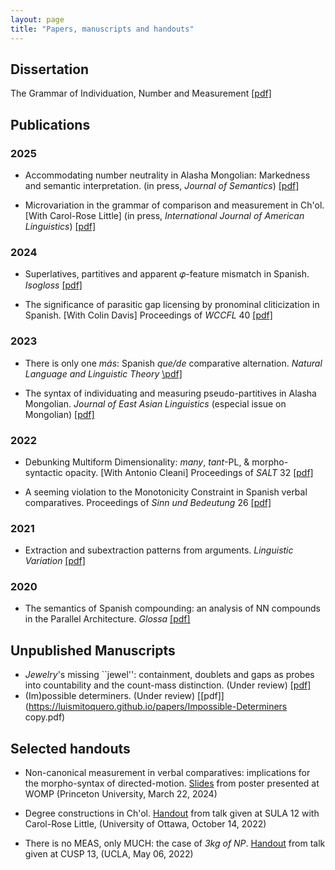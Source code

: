 ```yaml
---
layout: page
title: "Papers, manuscripts and handouts"
---
```


## Dissertation
The Grammar of Individuation, Number and Measurement [\[pdf\]](https://luismitoquero.github.io/papers/ToqueroPerez_LuisMiguel_PhD-dissertation2024.pdf)

## Publications
### 2025

- Accommodating number neutrality in Alasha Mongolian: Markedness and semantic interpretation.
(in press, *Journal of Semantics*) [\[pdf\]](https://luismitoquero.github.io/papers/ToqueroPerez-JoS-number-neutrality.pdf)

- Microvariation in the grammar of comparison and measurement in Ch'ol. \[With Carol-Rose Little\]
(in press, *International Journal of American Linguistics*) [\[pdf\]](https://luismitoquero.github.io/papers/littleEtAl_24_Microvariat.pdf)

### 2024

- Superlatives, partitives and apparent 𝜑-feature mismatch in Spanish.
*Isogloss* [\[pdf\]](https://luismitoquero.github.io/papers/ToqueroPerez_LuisMiguel_2024_isogloss.pdf)

- The significance of parasitic gap licensing by pronominal cliticization in Spanish. \[With Colin Davis\]
Proceedings of *WCCFL* 40 [\[pdf\]](https://luismitoquero.github.io/papers/Davis-ToqueroPerez_WCCFL_2022_proceedings.pdf)

### 2023

- There is only one *más*: Spanish *que/de* comparative alternation.
*Natural Language and Linguistic Theory* [\pdf\]](https://luismitoquero.github.io/papers/ToqueroPerez_LuisMiguel_2023_NLLT.pdf)

- The syntax of individuating and measuring pseudo-partitives in Alasha Mongolian.
*Journal of East Asian Linguistics* (especial issue on Mongolian) [\[pdf\]](https://luismitoquero.github.io/papers/ToqueroPerez_LuisMiguel_2023_JEAL.pdf)

### 2022

- Debunking Multiform Dimensionality: *many*, *tant*-PL, & morpho-syntactic opacity. \[With Antonio Cleani\]
Proceedings of *SALT* 32 [\[pdf\]](https://luismitoquero.github.io/papers/Cleani-&-Toquero-Perez_DebunkingMD_SALT32.pdf)

- A seeming violation to the Monotonicity Constraint in Spanish verbal comparatives.
Proceedings of *Sinn und Bedeutung* 26 [\[pdf\]](https://luismitoquero.github.io/papers/ToqueroPerezSuB26.pdf)

### 2021

- Extraction and subextraction patterns from arguments.
*Linguistic Variation* [\[pdf\]](papers/ToqueroPérez_Luismiguel_2021_LinguisticVariation.pdf)


### 2020

- The semantics of Spanish compounding: an analysis of NN compounds in the Parallel Architecture.
*Glossa* [\[pdf\]](https://luismitoquero.github.io/papers/Toquero-Pérez_2020.pdf)

## Unpublished Manuscripts
- *Jewelry*'s missing ``jewel'': containment, doublets and gaps as probes into countability and the count-mass distinction. (Under review) [\[pdf\]](https://luismitoquero.github.io/papers/Draft-Dec-19-2024-copy.pdf)
- (Im)possible determiners. (Under review) [\[pdf\]](https://luismitoquero.github.io/papers/Impossible-Determiners copy.pdf)

## Selected handouts

- Non-canonical measurement in verbal comparatives: implications for the morpho-syntax of directed-motion.
[Slides](https://luismitoquero.github.io/slides/WOMP_slides.pdf) from poster presented at WOMP (Princeton University, March 22, 2024)

- Degree constructions in Ch'ol.
[Handout](https://luismitoquero.github.io/slides/sula-handout-chol-degrees.pdf) from talk given at SULA 12 with Carol-Rose Little, (University of Ottawa, October 14, 2022)

- There is no MEAS, only MUCH: the case of  *3kg of NP*.
[Handout](https://luismitoquero.github.io/slides/Toquero_Perez_CUSP_May6_2022-2.pdf) from talk given at CUSP 13, (UCLA, May 06, 2022)
